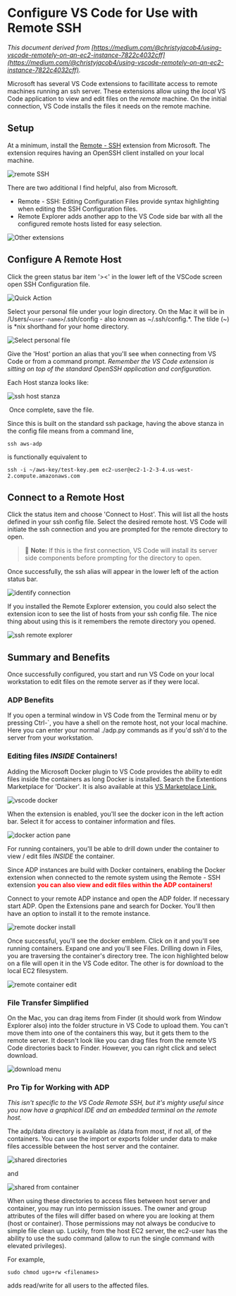 # Configure VS Code for Use with Remote SSH

*This document derived from [https://medium.com/@christyjacob4/using-vscode-remotely-on-an-ec2-instance-7822c4032cff](https://medium.com/@christyjacob4/using-vscode-remotely-on-an-ec2-instance-7822c4032cff).*

Microsoft has several VS Code extensions to facillitate access to remote machines running an ssh server. These extensions allow using the *local* VS Code application to view and edit files on the *remote* machine. On the initial connection, VS Code installs the files it needs on the remote machine.

## Setup

At a minimum, install the [Remote - SSH](https://marketplace.visualstudio.com/items?itemName=ms-vscode-remote.remote-ssh "Remote-SSH") extension from Microsoft. The extension requires having an OpenSSH client installed on your local machine.

![remote SSH](assets/remoteSSHext.png)

There are two additional I find helpful, also from Microsoft. 

- Remote - SSH: Editing Configuration Files provide syntax highlighting when editing the SSH Configuration files.
- Remote Explorer adds another app to the VS Code side bar with all the configured remote hosts listed for easy selection.

![Other extensions](assets/addlSSHext.png)

## Configure A Remote Host

Click the green status bar item '><' in the lower left of the VSCode screen open SSH Configuration file.

![Quick Action](assets/actionBar.png)

Select your personal file under your login directory. On the Mac it will be in /Users/`<user-name>`/.ssh/config - also known as \~/.ssh/config.\*. The tilde (\~) is \*nix shorthand for your home directory.

![Select personal file](assets/openSSHcfg.png)

Give the 'Host' portion an alias that you'll see when connecting from VS Code or from a command prompt. *Remember the VS Code extension is sitting on top of the standard OpenSSH application and configuration.*

Each
Host stanza looks like:

![ssh host stanza](assets/sshConfigExample.png)

 Once complete, save the file. 

Since this is built on the standard ssh package, having the above stanza in the config file means from a command line,

`ssh aws-adp`

is functionally equivalent to

`ssh -i ~/aws-key/test-key.pem ec2-user@ec2-1-2-3-4.us-west-2.compute.amazonaws.com`

## Connect to a Remote Host

Click the status item and choose 'Connect to Host'. This will list all the hosts defined in your ssh config file. Select the desired remote host. VS Code will initiate the ssh connection and you are prompted for the remote directory to open. 

> :memo: **Note:** If this is the first connection, VS Code will install its server side components before prompting for the directory to open.

Once successfully, the ssh alias will appear in the lower left of the action status bar.


![identify connection](assets/connectionIdent.png)

If you installed the Remote Explorer extension, you could also select the extension icon to see the list of hosts from your ssh config file. The nice thing about using this is it remembers the remote directory you opened.

![ssh remote explorer](assets/sshRemoteExplorer.png)

## Summary and Benefits

Once successfully configured, you start and run VS Code on your local workstation to edit files on the remote server as if they were local.

### ADP Benefits

If you open a terminal window in VS Code from the Terminal menu or by pressing Ctrl-`, you have a shell on the remote host, not your local machine. Here you can enter your normal ./adp.py commands as if you'd ssh'd to the server from your workstation.

### Editing files ***INSIDE*** Containers!

Adding the Microsoft Docker plugin to VS Code provides the ability to edit files inside the containers as long Docker is installed. Search the Extentions Marketplace for 'Docker'. It is also available at this
[VS Marketplace Link.](https://marketplace.visualstudio.com/items?itemName=ms-azuretools.vscode-docker)

![vscode docker](assets/Docker%20Extension.png)

When the extension is enabled, you'll see the docker icon in the left action bar. Select it for access to container information and files.

![docker action pane](assets/docker-pane.png)

For running containers, you'll be able to drill down under the container to view / edit files *INSIDE* the container.

Since ADP instances are build with Docker containers, enabling the Docker extension when connected to the remote system using the Remote - SSH extension <font color="red">**you can also view and edit files within the ADP containers!** </font>

Connect to your remote ADP instance and open the ADP folder. If necessary start ADP. Open the Extensions pane and search for Docker. You'll then have an option to install it to the remote instance.

![remote docker install](assets/Install%20remote%20docker.png)

Once successful, you'll see the docker emblem. Click on it and you'll see running containers. Expand one and you'll see Files. Drilling down in Files, you are traversing the container's directory tree. The icon highlighted below on a file will open it in the VS Code editor. The other is for download to the local EC2 filesystem.

![remote container edit](assets/Edit%20Container%20File.png)

### File Transfer Simplified

On the Mac, you can drag items from Finder (it should work from Window Explorer also) into the folder structure in VS Code to upload them. You can't move them into one of the containers this way, but it gets them to the remote server. It doesn't look like you can drag files from the remote VS Code directories back to Finder. However, you can right click and select download.

![download menu](assets/download.png)

### Pro Tip for Working with ADP

*This isn't specific to the VS Code Remote SSH, but it's mighty useful since you now have a graphical IDE and an embedded terminal on the remote host.*

The adp/data directory is available as /data from most, if not all, of the containers. You can use the import or exports folder under data to make files accessible between the host server and the container.

![shared directories](assets/adp-data.png)

and

![shared from container](assets/adp-container-data.png)

When using these directories to access files between host server and container, you may run into permission issues. The owner and group attributes of the files will differ based on where you are looking at them (host or container). Those permissions may not always be conducive to simple file clean up. Luckily, from the host EC2 server, the ec2-user has the ability to use the sudo command (allow to run the single command with elevated privileges).

For example,

`sudo chmod ugo+rw <filenames>`

adds read/write for all users to the affected files.

